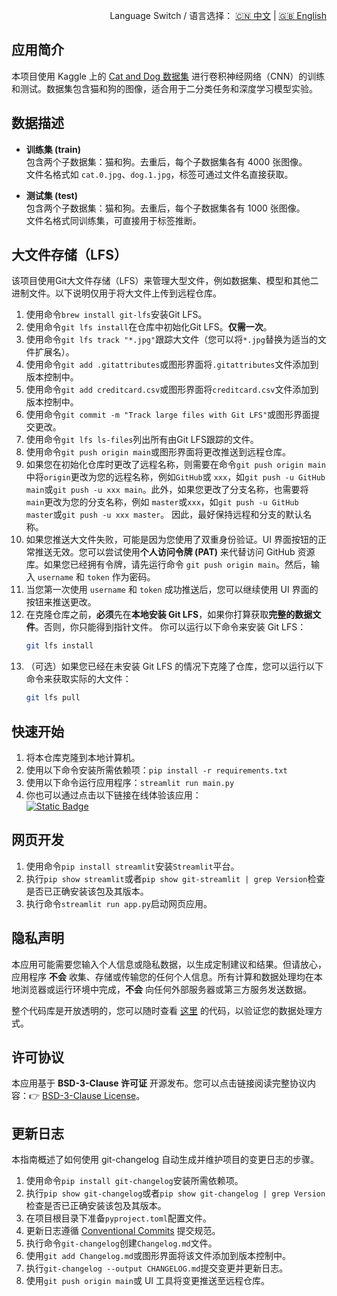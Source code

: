<p align="right">
  Language Switch / 语言选择：
  <a href="./README.zh-CN.md">🇨🇳 中文</a> | <a href="./README.md">🇬🇧 English</a>
</p>

**应用简介**
---
本项目使用 Kaggle 上的 [Cat and Dog 数据集](https://www.kaggle.com/datasets/tongpython/cat-and-dog)
进行卷积神经网络（CNN）的训练和测试。数据集包含猫和狗的图像，适合用于二分类任务和深度学习模型实验。

**数据描述**
---

- **训练集 (train)**  
  包含两个子数据集：猫和狗。去重后，每个子数据集各有 4000 张图像。  
  文件名格式如 `cat.0.jpg`、`dog.1.jpg`，标签可通过文件名直接获取。

- **测试集 (test)**  
  包含两个子数据集：猫和狗。去重后，每个子数据集各有 1000 张图像。  
  文件名格式同训练集，可直接用于标签推断。

**大文件存储（LFS）**
---
该项目使用Git大文件存储（LFS）来管理大型文件，例如数据集、模型和其他二进制文件。以下说明仅用于将大文件上传到远程仓库。

1. 使用命令`brew install git-lfs`安装Git LFS。
2. 使用命令`git lfs install`在仓库中初始化Git LFS。**仅需一次**。
3. 使用命令`git lfs track "*.jpg"`跟踪大文件（您可以将`*.jpg`替换为适当的文件扩展名）。
4. 使用命令`git add .gitattributes`或图形界面将`.gitattributes`文件添加到版本控制中。
5. 使用命令`git add creditcard.csv`或图形界面将`creditcard.csv`文件添加到版本控制中。
6. 使用命令`git commit -m "Track large files with Git LFS"`或图形界面提交更改。
7. 使用命令`git lfs ls-files`列出所有由Git LFS跟踪的文件。
8. 使用命令`git push origin main`或图形界面将更改推送到远程仓库。
9. 如果您在初始化仓库时更改了远程名称，则需要在命令`git push origin main`中将`origin`更改为您的远程名称，例如`GitHub`或
   `xxx`，如`git push -u GitHub main`或`git push -u xxx main`。此外，如果您更改了分支名称，也需要将`main`更改为您的分支名称，例如
   `master`或`xxx`，如`git push -u GitHub master`或`git push -u xxx master`。 因此，最好保持远程和分支的默认名称。
10. 如果您推送大文件失败，可能是因为您使用了双重身份验证。UI 界面按钮的正常推送无效。您可以尝试使用**个人访问令牌 (PAT)**
    来代替访问 GitHub 资源库。如果您已经拥有令牌，请先运行命令 `git push origin main`。然后，输入 `username` 和 `token`
    作为密码。
11. 当您第一次使用 `username` 和 `token` 成功推送后，您可以继续使用 UI 界面的按钮来推送更改。
12. 在克隆仓库之前，**必须**先在**本地安装 Git LFS**，如果你打算获取**完整的数据文件**。否则，你只能得到指针文件。
    你可以运行以下命令来安装 Git LFS：
    ```bash
    git lfs install
    ```
13. （可选）如果您已经在未安装 Git LFS 的情况下克隆了仓库，您可以运行以下命令来获取实际的大文件：
    ```bash
    git lfs pull
    ```

**快速开始**
---

1. 将本仓库克隆到本地计算机。
2. 使用以下命令安装所需依赖项：`pip install -r requirements.txt`
3. 使用以下命令运行应用程序：`streamlit run main.py`
4. 你也可以通过点击以下链接在线体验该应用：  
   [![Static Badge](https://img.shields.io/badge/Open%20in%20Streamlit-Daochashao-red?style=for-the-badge&logo=streamlit&labelColor=white)](https://cnn-catanddog.streamlit.app/)

**网页开发**
---

1. 使用命令`pip install streamlit`安装`Streamlit`平台。
2. 执行`pip show streamlit`或者`pip show git-streamlit | grep Version`检查是否已正确安装该包及其版本。
3. 执行命令`streamlit run app.py`启动网页应用。

**隐私声明**
---
本应用可能需要您输入个人信息或隐私数据，以生成定制建议和结果。但请放心，应用程序 **不会**
收集、存储或传输您的任何个人信息。所有计算和数据处理均在本地浏览器或运行环境中完成，**不会** 向任何外部服务器或第三方服务发送数据。

整个代码库是开放透明的，您可以随时查看 [这里](./) 的代码，以验证您的数据处理方式。

**许可协议**
---
本应用基于 **BSD-3-Clause 许可证** 开源发布。您可以点击链接阅读完整协议内容：👉 [BSD-3-Clause License](./LICENSE)。

**更新日志**
---
本指南概述了如何使用 git-changelog 自动生成并维护项目的变更日志的步骤。

1. 使用命令`pip install git-changelog`安装所需依赖项。
2. 执行`pip show git-changelog`或者`pip show git-changelog | grep Version`检查是否已正确安装该包及其版本。
3. 在项目根目录下准备`pyproject.toml`配置文件。
4. 更新日志遵循 [Conventional Commits](https://www.conventionalcommits.org/zh-hans/v1.0.0/) 提交规范。
5. 执行命令`git-changelog`创建`Changelog.md`文件。
6. 使用`git add Changelog.md`或图形界面将该文件添加到版本控制中。
7. 执行`git-changelog --output CHANGELOG.md`提交变更并更新日志。
8. 使用`git push origin main`或 UI 工具将变更推送至远程仓库。
